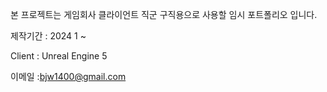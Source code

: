 본 프로젝트는 게임회사 클라이언트 직군 구직용으로 사용할 임시 포트폴리오 입니다.

제작기간 : 2024 1 ~ 

Client : Unreal Engine 5

이메일 :bjw1400@gmail.com

